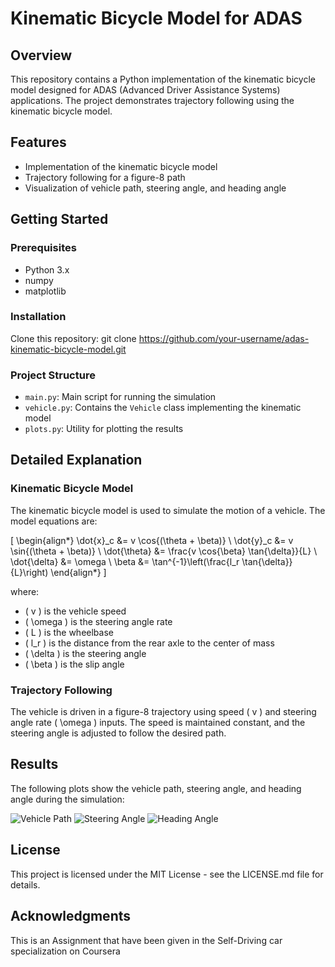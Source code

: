 # Kinematic Bicycle Model for ADAS

## Overview
This repository contains a Python implementation of the kinematic bicycle model designed for ADAS (Advanced Driver Assistance Systems) applications. The project demonstrates trajectory following using the kinematic bicycle model.

## Features
- Implementation of the kinematic bicycle model
- Trajectory following for a figure-8 path
- Visualization of vehicle path, steering angle, and heading angle

## Getting Started

### Prerequisites
- Python 3.x
- numpy
- matplotlib

### Installation
Clone this repository:
git clone https://github.com/your-username/adas-kinematic-bicycle-model.git


### Project Structure
- `main.py`: Main script for running the simulation
- `vehicle.py`: Contains the `Vehicle` class implementing the kinematic model
- `plots.py`: Utility for plotting the results

## Detailed Explanation

### Kinematic Bicycle Model
The kinematic bicycle model is used to simulate the motion of a vehicle. The model equations are:

\[
\begin{align*}
\dot{x}_c &= v \cos{(\theta + \beta)} \\
\dot{y}_c &= v \sin{(\theta + \beta)} \\
\dot{\theta} &= \frac{v \cos{\beta} \tan{\delta}}{L} \\
\dot{\delta} &= \omega \\
\beta &= \tan^{-1}\left(\frac{l_r \tan{\delta}}{L}\right)
\end{align*}
\]

where:
- \( v \) is the vehicle speed
- \( \omega \) is the steering angle rate
- \( L \) is the wheelbase
- \( l_r \) is the distance from the rear axle to the center of mass
- \( \delta \) is the steering angle
- \( \beta \) is the slip angle

### Trajectory Following
The vehicle is driven in a figure-8 trajectory using speed \( v \) and steering angle rate \( \omega \) inputs. The speed is maintained constant, and the steering angle is adjusted to follow the desired path.

## Results
The following plots show the vehicle path, steering angle, and heading angle during the simulation:

![Vehicle Path](figures/vehicle_path.png)
![Steering Angle](figures/steering_angle.png)
![Heading Angle](figures/heading_angle.png)

## License
This project is licensed under the MIT License - see the LICENSE.md file for details.

## Acknowledgments
This is an Assignment that have been given in the Self-Driving car specialization on Coursera
